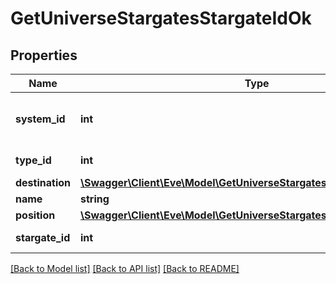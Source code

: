 # GetUniverseStargatesStargateIdOk

## Properties
Name | Type | Description | Notes
------------ | ------------- | ------------- | -------------
**system_id** | **int** | The solar system this stargate is in | 
**type_id** | **int** | type_id integer | 
**destination** | [**\Swagger\Client\Eve\Model\GetUniverseStargatesStargateIdDestination**](GetUniverseStargatesStargateIdDestination.md) |  | 
**name** | **string** | name string | 
**position** | [**\Swagger\Client\Eve\Model\GetUniverseStargatesStargateIdPosition**](GetUniverseStargatesStargateIdPosition.md) |  | 
**stargate_id** | **int** | stargate_id integer | 

[[Back to Model list]](../README.md#documentation-for-models) [[Back to API list]](../README.md#documentation-for-api-endpoints) [[Back to README]](../README.md)


